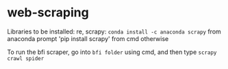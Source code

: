 # web-scraping

Libraries to be installed:
re, 
scrapy:   `conda install -c anaconda scrapy`
                from anaconda prompt
          'pip install scrapy'
                from cmd otherwise
                
                
To run the bfi scraper, go into `bfi folder` using cmd, and then type
          `scrapy crawl spider`
